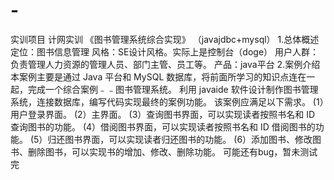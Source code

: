 # -
实训项目
计网实训 《图书管理系统综合实现》
（javajdbc+mysql）
1.总体概述
定位：图书信息管理
风格：SE设计风格。实际上是控制台（doge）
用户人群：负责管理人力资源的管理人员、部门主管、员工等。
产品：java平台
2.案例介绍
本案例主要是通过 Java 平台和 MySQL 数据库，将前面所学习的知识点连在一起，完成一个综合案例﹣﹣图书管理系统。
利用 javaide 软件设计制作图书管理系统，连接数据库，编写代码实现最终的案例功能。
该案例应满足以下需求。
(1）用户登录界面。
(2）主界面。
(3）查询图书界面，可以实现读者按照书名和 ID 查询图书的功能。
(4）借阅图书界面，可以实现读者按照书名和 ID 借阅图书的功能。
(5）归还图书界面，可以实现读者归还图书的功能。
(6）添加图书、修改图书、删除图书，可以实现书的增加、修改、删除功能。
可能还有bug，暂未测试完
